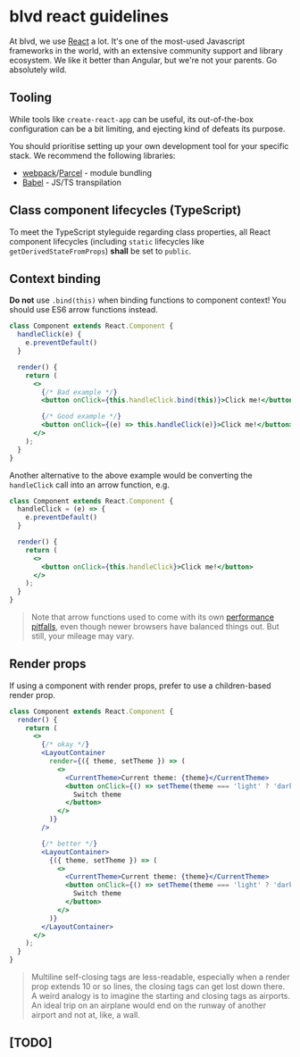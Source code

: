 # blvd react guidelines

At blvd, we use [React](https://reactjs.org/) a lot. It's one of the most-used
Javascript frameworks in the world, with an extensive community support and
library ecosystem. We like it better than Angular, but we're not your parents.
Go absolutely wild.

## Tooling

While tools like `create-react-app` can be useful, its out-of-the-box
configuration can be a bit limiting, and ejecting kind of defeats its purpose.

You should prioritise setting up your own development tool for your specific
stack. We recommend the following libraries:

- [webpack](https://webpack.js.org/)/[Parcel](https://parceljs.org/) - module bundling
- [Babel](https://babeljs.io/) - JS/TS transpilation

## Class component lifecycles (TypeScript)

To meet the TypeScript styleguide regarding class properties, all React
component lifecycles (including `static` lifecycles like
`getDerivedStateFromProps`) **shall** be set to `public`.

## Context binding

**Do not** use `.bind(this)` when binding functions to component context! You
should use ES6 arrow functions instead.

```jsx
class Component extends React.Component {
  handleClick(e) {
    e.preventDefault()
  }

  render() {
    return (
      <>
        {/* Bad example */}
        <button onClick={this.handleClick.bind(this)}>Click me!</button>

        {/* Good example */}
        <button onClick={(e) => this.handleClick(e)}>Click me!</button>
      </>
    );
  }
}
```

Another alternative to the above example would be converting the `handleClick`
call into an arrow function, e.g.

```jsx
class Component extends React.Component {
  handleClick = (e) => {
    e.preventDefault()
  }

  render() {
    return (
      <>
        <button onClick={this.handleClick}>Click me!</button>
      </>
    );
  }
}
```

> Note that arrow functions used to come with its own
[performance pitfalls](https://jsperf.com/arrow-functions), even though newer
browsers have balanced things out. But still, your mileage may vary.

## Render props

If using a component with render props, prefer to use a children-based render prop.

```jsx
class Component extends React.Component {
  render() {
    return (
      <>
        {/* okay */}
        <LayoutContainer
          render={({ theme, setTheme }) => (
            <>
              <CurrentTheme>Current theme: {theme}</CurrentTheme>
              <button onClick={() => setTheme(theme === 'light' ? 'dark' : 'light')}>
                Switch theme
              </button>
            </>
          )}
        />

        {/* better */}
        <LayoutContainer>
          {({ theme, setTheme }) => (
            <>
              <CurrentTheme>Current theme: {theme}</CurrentTheme>
              <button onClick={() => setTheme(theme === 'light' ? 'dark' : 'light')}>
                Switch theme
              </button>
            </>
          )}
        </LayoutContainer>
      </>
    );
  }
}
```

> Multiline self-closing tags are less-readable, especially when a render prop
extends 10 or so lines, the closing tags can get lost down there. A weird
analogy is to imagine the starting and closing tags as airports. An ideal trip
on an airplane would end on the runway of another airport and not at, like,
a wall.

## [TODO]
